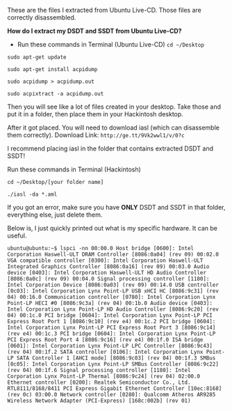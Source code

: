 These are the files I extracted from Ubuntu Live-CD. Those files are correctly disassembled. 

**How do I extract my DSDT and SSDT from Ubuntu Live-CD?**
- Run these commands in Terminal (Ubuntu Live-CD)
`cd ~/Desktop`

`sudo apt-get update`

`sudo apt-get install acpidump`

`sudo acpidump > acpidump.out`

`sudo acpixtract -a acpidump.out`

Then you will see like a lot of files created in your desktop. Take those and put it in a folder, then place them in your Hackintosh desktop.

After it got placed. You will need to download iasl (which can disassemble them correctly). 
Download Link: `http://ge.tt/9Vk2wwl1/v/0?c`

I recommend placing iasl in the folder that contains extracted DSDT and SSDT!

Run these commands in Terminal (Hackintosh)

`cd ~/Desktop/[your folder name]`

`./iasl -da *.aml`

If you got an error, make sure you have **ONLY** DSDT and SSDT in that folder, everything else, just delete them.


Below is, I just quickly printed out what is my specific hardware. It can be useful. 

`ubuntu@ubuntu:~$ lspci -nn
00:00.0 Host bridge [0600]: Intel Corporation Haswell-ULT DRAM Controller [8086:0a04] (rev 09)
00:02.0 VGA compatible controller [0300]: Intel Corporation Haswell-ULT Integrated Graphics Controller [8086:0a16] (rev 09)
00:03.0 Audio device [0403]: Intel Corporation Haswell-ULT HD Audio Controller [8086:0a0c] (rev 09)
00:04.0 Signal processing controller [1180]: Intel Corporation Device [8086:0a03] (rev 09)
00:14.0 USB controller [0c03]: Intel Corporation Lynx Point-LP USB xHCI HC [8086:9c31] (rev 04)
00:16.0 Communication controller [0780]: Intel Corporation Lynx Point-LP HECI #0 [8086:9c3a] (rev 04)
00:1b.0 Audio device [0403]: Intel Corporation Lynx Point-LP HD Audio Controller [8086:9c20] (rev 04)
00:1c.0 PCI bridge [0604]: Intel Corporation Lynx Point-LP PCI Express Root Port 1 [8086:9c10] (rev e4)
00:1c.2 PCI bridge [0604]: Intel Corporation Lynx Point-LP PCI Express Root Port 3 [8086:9c14] (rev e4)
00:1c.3 PCI bridge [0604]: Intel Corporation Lynx Point-LP PCI Express Root Port 4 [8086:9c16] (rev e4)
00:1f.0 ISA bridge [0601]: Intel Corporation Lynx Point-LP LPC Controller [8086:9c43] (rev 04)
00:1f.2 SATA controller [0106]: Intel Corporation Lynx Point-LP SATA Controller 1 [AHCI mode] [8086:9c03] (rev 04)
00:1f.3 SMBus [0c05]: Intel Corporation Lynx Point-LP SMBus Controller [8086:9c22] (rev 04)
00:1f.6 Signal processing controller [1180]: Intel Corporation Lynx Point-LP Thermal [8086:9c24] (rev 04)
02:00.0 Ethernet controller [0200]: Realtek Semiconductor Co., Ltd. RTL8111/8168/8411 PCI Express Gigabit Ethernet Controller [10ec:8168] (rev 0c)
03:00.0 Network controller [0280]: Qualcomm Atheros AR9285 Wireless Network Adapter (PCI-Express) [168c:002b] (rev 01)`



